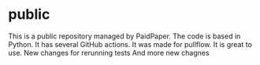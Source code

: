 # public

This is a public repository managed by PaidPaper. The code is based in Python. It has several GitHub actions.
It was made for pullflow.
It is great to use.
New changes for rerunning tests
And more new chagnes
